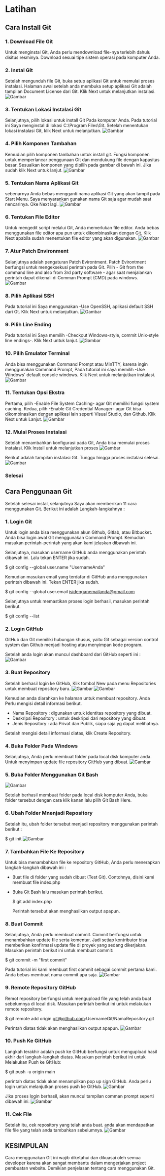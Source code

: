 # Latihan
## Cara Install Git

### 1. Download File Git
Untuk menginstal Git, Anda perlu mendownload file-nya terlebih dahulu disitus resminya.
Download sesuai tipe sistem operasi pada komputer Anda.

### 2. Instal Git
Setelah mengunduh file Git, buka setup aplikasi Git untuk memulai proses instalasi.
Halaman awal setelah anda membuka setup aplikasi Git adalah tampilan Document License 
dari Git. Klik Next untuk melanjutkan instalasi.
![Gambar](Foto/foto1.png)

### 3. Tentukan Lokasi Instalasi Git
Selanjutnya, pilih lokasi untuk install Git Pada komputer Anda. Pada tutorial ini Saya
menginstal di lokasi C:\Program Files\Git. Setelah menentukan lokasi instalasi Git,
klik Next untuk melanjutkan.
![Gambar](Foto/foto2.png)

### 4. Pilih Komponen Tambahan
Kemudian pilih komponen tambahan untuk install git. Fungsi komponen untuk memperlancar
penggunaan Git dan mendukung file dengan kapasitas besar. Sesuaikan komponen yang dipilih
pada gambar di bawah ini. Jika sudah klik Next untuk lanjut.
![Gambar](Foto/foto3.png)

### 5. Tentukan Nama Aplikasi Git
sebenarnya Anda bebas mengganti nama aplikasi Git yang akan tampil pada Start Menu.
Saya menyarankan gunakan nama Git saja agar mudah saat nencarinya. Oke Next lagi.
![Gambar](Foto/foto4.png)

### 6. Tentukan File Editor
Untuk mengedit script melalui Git, Anda memerlukan file editor. Anda bebas menggunakan 
file editor apa pun untuk dikombinasikan dengan Git. Klik Next apabila sudah menentukan
file editor yang akan digunakan.
![Gambar](Foto/foto5.png)

### 7. Atur Patch Environment
Selanjutnya adalah pengaturan Patch Evirontment. Patch Evirontment berfungsi untuk
mengeksekusi perintah pada Git. Pilih - Git from the command line and also from 3rd
party software - agar saat menjalankan perintah dapat dikenali di Comman Prompt (CMD)
pada windows.
![Gambar](Foto/foto6.png)

### 8. Pilih Aplikasi SSH
Pada tutorial ini Saya menggunakan -Use OpenSSH, aplikasi default SSH dari Gt.
Klik Next untuk melanjutkan.
![Gambar](Foto/foto7.png)

### 9. Pilih Line Ending
Pada tutorial ini Saya memilih -Checkout Windows-style, commit Unix-style line endings-.
Klik Next untuk lanjut.
![Gambar](Foto/foto8.png)

### 10. Pilih Emulator Terminal
Anda bisa menggunakan Command Prompt atau MinTTY, karena ingin menggunakan Command Prompt,
Pada tutorial ini saya memilih -Use Windows' default console windows. Klik Next untuk
melanjutkan instalasi.
![Gambar](Foto/foto9.png)

### 11. Tentukan Opsi Ekstra
Pertama, pilih -Enable File System Caching- agar Git memiliki fungsi system caching.
Kedua, pilih -Enable Git Credential Manager- agar Git bisa dikombinasikan 
dengan aplikasi lain seperti Visual Studio, dan Github. Klik Next untuk Lanjut.
![Gambar](Foto/foto10.png)

### 12. Mulai Proses Instalasi
Setelah menambahkan konfigurasi pada Git, Anda bisa memulai proses instalasi. 
Klik Install untuk melanjutkan proses
![Gambar](Foto/foto11.png)

Berikut adalah tampilan instalasi Git.
Tunggu hingga proses instalasi selesai.
![Gambar](Foto/foto12.png)

### Selesai

## Cara Penggunaan Git
Setelah selesai instal, selanjutnya Saya akan memberikan 11 cara menggunakan Git.
Berikut ini adalah Langkah-langkahnya :

### 1. Login Git
Untuk login anda bisa menggunakan akun Github, Gitlab, atau Bitbucket.
Anda bisa login awal Git menggunakan Command Prompt. Kemudian masukan
perintah-perintah yang akan kami jelaskan dibawah ini.

Selanjutnya, masukan username GitHub anda menggunakan perintah dibawah ini.
Lalu tekan ENTER jika sudah.

$ git config --global user.name "UsernameAnda"

Kemudian masukan email yang terdafar di GitHub anda menggunakan perintah 
dibawah ini. Tekan ENTER jika sudah.

$ git config --global user.email isidenganemailanda@gmail.com

Selanjutnya untuk memastikan proses login berhasil, masukan perintah berikut.

$ git config --list

### 2. Login GitHub
GitHub dan Git memiliki hubungan khusus, yaitu Git sebagai version control system
dan Github menjadi hosting atau menyimpan kode program.

Setelah anda login akan muncul dashboard dari GitHub seperti ini :
![Gambar](Foto/foto13.png)

### 3. Buat Repository
Setelah berhasil login ke GitHub, Klik tombol New pada menu Repositories
untuk membuat repository baru.
![Gambar](Foto/foto14.png)
![Gambar](Foto/foto15.png)

Kemudian anda diarahkan ke halaman untuk membuat repository.
Anda Perlu mengisi detail informasi berikut.

- Nama Repository : digunakan untuk identitas repository yang dibuat.
- Deskripsi Repository : untuk deskripsi dari repository yang dibuat.
- Jenis Repository : ada Privat dan Publik, siapa saja yg dapat melihatnya.
 
 Setelah mengisi detail informasi diatas, klik Create Repository.

 ### 4. Buka Folder Pada Windows
 Selanjutnya, Anda perlu membuat folder pada local disk komputer anda. 
 Untuk menyimpan update file repository GitHub yang dibuat.
 ![Gambar](Foto/foto16.png)

### 5. Buka Folder Menggunakan Git Bash
![Gambar](Foto/foto17.png)

Setelah berhasil membuat folder pada local disk komputer Anda, buka folder tersebut
dengan cara klik kanan  lalu pilih Git Bash Here.

### 6. Ubah Folder Mnenjadi Repository
Setelah itu, ubah folder tersebut menjadi repository menggunakan perintah berikut :

$ git init
![Gambar](Foto/foto18.png)

### 7. Tambahkan File Ke Repository 
Untuk bisa menambahkan file ke repository GitHub, Anda perlu menerapkan 
langkah-langkah dibawah ini :

- Buat file di folder yang sudah dibuat (Test Git). Contohnya, disini 
  kami membuat file index.php
- Buka Git Bash lalu masukan perintah berikut.

  $ git add index.php

  Perintah tersebut akan menghasilkan output apapun.

### 8. Buat Commit 
Selanjutnya, Anda perlu membuat commit. Commit berfungsi untuk menambahkan 
update file serta komentar. Jadi setiap kontributor bisa memberikan konfirmasi update file 
di proyek yang sedang dikerjakan. Masukan perintah berikut ini 
untuk membuat commit:

$ git commit -m "first commit"

Pada tutorial ini kami membuat first commit sebagai commit pertama kami. Anda bebas
membuat nama commit apa saja.
![Gambar](Foto/foto19.png)

### 9. Remote Repository GitHub
Remot repository berfungsi untuk mengupload file yang telah anda buat sebelumnya 
di local disk. Masukan perintah berikut ini untuk melakukan remote repository.

$ git remote add origin git@github.com:UsernameGit/NamaRepository.git

Perintah diatas tidak akan menghasilkan output apapun.
![Gambar](Foto/foto20.png)

### 10. Push Ke GitHub
Langkah terakhir adalah push ke GitHub berfungsi untuk mengupload hasil akhir dari langkah-langkah 
diatas. Masukan perintah berikut ini untuk Melakukan Push ke GItHub:

$ git push -u origin main

perintah diatas tidak akan menampilkan pop up sign GitHub. Anda perlu login untuk 
melanjutkan proses push ke GitHub.
![Gambar](Foto/foto21.png)

Jika proses login berhasil, akan muncul tampilan
comman prompt seperti dibawah ini:
![Gambar](Foto/foto22.png)

### 11. Cek File 
Setelah itu, cek repository yang telah anda buat.
anda akan mendapatkan file file yang telah anda tambahkan sebelumnya.
![Gambar](Foto/foto23.png)

## KESIMPULAN
 Cara menggunakan Git ini wajib diketahui dan dikuasai oleh semua
 developer karena akan sangat membantu dalam mengerjakan project pembuatan website. 
 Demikian penjelasan tentang cara menggunakan Git.




